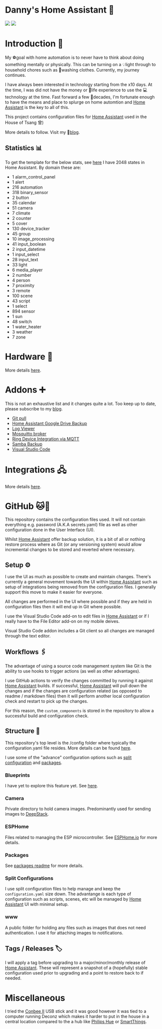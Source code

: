 # Danny's Home Assistant 🏡
<a href="https://travis-ci.com/github/dannytsang/homeassistant-config" target="_blank"><img src="https://img.shields.io/travis/com/dannytsang/homeassistant-config?style=plastic"/></a>
<a href="https://twitter.com/DannyTsang" target="_blank"><img src="https://img.shields.io/twitter/follow/DannyTsang?color=blue&style=plastic"/></a>

# Introduction 📢
My ⚽goal with home automation is to never have to think about doing something mentally or physically. This can be turning on a 💡light through to household chores such as 👕washing clothes. Currently, my journey continues.

I have always been interested in technology starting from the x10 days. At the time, I was did not have the money or 🧬life experience to use the 💻technology at the time. Fast forward a few 📅decades, I'm fortunate enough to have the means and place to splurge on home automtion and [Home Assistant](https://home-assistant.io) is the key to all of this.

This project contains configuration files for [Home Assistant](https://home-assistant.io) used in the House of Tsang 曾)

More details to follow. Visit my 📜[blog](https://dannytsang.co.uk).

## Statistics 📊
To get the template for the below stats, see [here](https://www.reddit.com/r/homeassistant/comments/plmy7e/use_this_template_and_show_us_some_details_about/?utm_medium=android_app&utm_source=share)
I have 2048 states in Home Assistant.
By domain these are:
- 1 alarm_control_panel
- 1 alert
- 216 automation
- 318 binary_sensor
- 2 button
- 35 calendar
- 51 camera
- 7 climate
- 2 counter
- 5 cover
- 130 device_tracker
- 45 group
- 10 image_processing
- 41 input_boolean
- 2 input_datetime
- 1 input_select
- 28 input_text
- 33 light
- 6 media_player
- 2 number
- 4 person
- 7 proximity
- 3 remote
- 100 scene
- 43 script
- 1 select
- 894 sensor
- 1 sun
- 48 switch
- 1 water_heater
- 3 weather
- 7 zone

# Hardware 🔩
More details [here](hardware.md).

# Addons ➕
This is not an exhaustive list and it changes quite a lot. Too keep up to date, please subscribe to my [blog](https://dannytsang.co.uk).
* [Git pull](https://github.com/home-assistant/addons/tree/master/git_pull)
* [Home Assistant Google Drive Backup](https://github.com/sabeechen/hassio-google-drive-backup)
* [Log Viewer](https://github.com/hassio-addons/addon-log-viewer)
* [Mosquitto broker](https://github.com/home-assistant/addons/tree/master/mosquitto)
* [Ring Device Integration via MQTT](https://github.com/tsightler/ring-mqtt-ha-addon)
* [Samba Backup](https://github.com/thomasmauerer/hassio-addons/tree/master/samba-backup)
* [Visual Studio Code](https://github.com/hassio-addons/addon-vscode)

# Integrations 🖧
More details [here](integrations.md).

# GitHub 🐱🐙
This repository contains the configuration files used. It will not contain everything e.g. password (A.K.A secrets.yaml) file as well as other configuration done in the User Interface (UI).

Whilst [Home Assistant](https://home-assistant.io) offer backup solution, it is a bit of all or nothing restore process where as Git (or any versioning system) would allow incremental changes to be stored and reverted where necessary.

## Setup ⚙️
I use the UI as much as possible to create and maintain changes. There's currently a general movement towards the UI within [Home Assistant](https://home-assistant.io) such as setup of integrations being removed from the configuration files. I generally support this move to make it easier for everyone.

All changes are performed in the UI where possible and if they are held in configuration files then it will end up in Git where possible.

I use the Visual Studio Code add-on to edit files in [Home Assistant](https://home-assistant.io) or if I really have to the File Editor add-on on my mobile deives.

Visual Studio Code addon includes a Git client so all changes are managed through the text editor.

## Workflows 🖇️
The advantage of using a source code management system like Git is the ability to use hooks to trigger actions (as well as other advantages).

I use GitHub actions to verify the changes committed by running it against [Home Assistant](https://home-assistant.io) builds. If successful, [Home Assistant](https://home-assistant.io) will pull down the changes and if the changes are configuration related (as opposed to readme / markdown files) then it will perform another local configuration check and restart to pick up the changes.

For this reason, the `custom_components` is stored in the repository to allow a successful build and configuration check.

## Structure 🧱
This repository's top level is the /config folder where typically the configuration.yaml file resides. More details can be found [here](https://www.home-assistant.io/docs/configuration/).

I use some of the "advance" configuration options such as [split configuration](https://www.home-assistant.io/docs/configuration/splitting_configuration/) and [packages](https://www.home-assistant.io/docs/configuration/packages/).

### Blueprints
I have yet to explore this feature yet. See [here](https://github.com/dannytsang/homeassistant-config/issues/9).

### Camera
Private directory to hold camera images. Predominantly used for sending images to [DeepStack](https://deepstack.cc/).

### ESPHome
Files related to managing the ESP microcontroller. See [ESPHome.io](https://esphome.io/) for more details.

### Packages
See [packages readme](packages/README.md) for more details.

### Split Configurations
I use split configuration files to help manage and keep the `configuration.yaml` size down. The advantange is each type of configuration such as scripts, scenes, etc will be managed by [Home Assistant](https://home-assistant.io) UI with minimal setup.

### www
A public folder for holding any files such as images that does not need authentication. I use it for attaching images to notifications.

## Tags / Releases 🏷️
I will apply a tag before upgrading to a major/minor/monthly release of [Home Assistant](https://home-assistant.io). These will represent a snapshot of a (hopefully) stable configuration used prior to upgrading and a point to restore back to if needed.

# Miscellaneous
I tried the [Conbee II](https://phoscon.de/en/conbee2) USB stick and it was good however it was tied to a computer running Deconz which makes it harder to put in the house in a central location compared to the a hub like [Philips Hue](#controllers) or [SmartThings](#controllers).